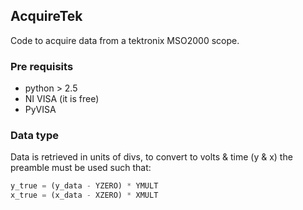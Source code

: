## AcquireTek
Code to acquire data from a tektronix MSO2000 scope. 

### Pre requisits
 - python > 2.5
 - NI VISA (it is free)
 - PyVISA

### Data type
Data is retrieved in units of divs, to convert to volts & time (y & x) the preamble must be used such that:
```python
y_true = (y_data - YZERO) * YMULT
x_true = (x_data - XZERO) * XMULT
```
